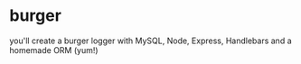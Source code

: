 # burger
 you'll create a burger logger with MySQL, Node, Express, Handlebars and a homemade ORM (yum!)
